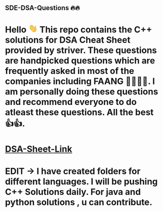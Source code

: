 ## SDE-DSA-Questions 🔥🔥
# Hello <img src="https://raw.githubusercontent.com/ABSphreak/ABSphreak/master/gifs/Hi.gif" width="30px" /> This repo contains the C++ solutions for DSA Cheat Sheet provided by striver. These questions are handpicked questions which are frequently asked in most of the companies including FAANG 👩‍💻👨‍💻. I am personally doing these questions and recommend everyone to do atleast these questions. All the best 👍👍.
# [DSA-Sheet-Link](https://docs.google.com/document/d/1SM92efk8oDl8nyVw8NHPnbGexTS9W-1gmTEYfEurLWQ/edit)
# EDIT ->  I have created folders for different languages. I will be pushing C++ Solutions daily. For java and python solutions , u can contribute.
